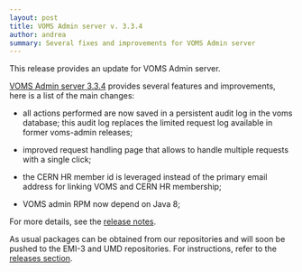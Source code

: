 ```yaml
---
layout: post
title: VOMS Admin server v. 3.3.4
author: andrea
summary: Several fixes and improvements for VOMS Admin server
---
```


This release provides an update for VOMS Admin server.

[VOMS Admin server 3.3.4][rn-admin] provides several features and improvements,
here is a list of the main changes:

- all actions performed are now saved in a persistent audit log in the voms
  database; this audit log replaces the limited request log available in former
  voms-admin releases;

- improved request handling page that allows to handle multiple requests with a
  single click;

- the CERN HR member id is leveraged instead of the primary email address for
  linking VOMS and CERN HR membership;

- VOMS admin RPM now depend on Java 8;

For more details, see the [release notes][rn-admin].

As usual packages can be obtained from our repositories and will soon be pushed
to the EMI-3 and UMD repositories. For instructions, refer to  the [releases
section][releases].

[rn-admin]: {{site.baseurl}}/release-notes/voms-admin-server/3.3.4
[releases]: {{site.baseurl}}/releases.html
